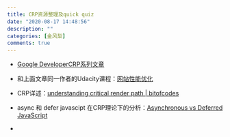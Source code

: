 ```yaml
---
title: CRP资源整理及quick quiz
date: "2020-08-17 14:48:56"
description: ""
categories: [金风梨]
comments: true
---
```


*   [Google DeveloperCRP系列文章](https://developers.google.com/web/fundamentals/performance/critical-rendering-path/)

*   和上面文章同一作者的Udacity课程：[网站性能优化](https://classroom.udacity.com/courses/ud884)

*   CRP详述：[understanding critical render path | bitofcodes](https://bitsofco.de/understanding-the-critical-rendering-path/)

*   async 和 defer javascipt 在CRP理论下的分析：[Asynchronous vs Deferred JavaScript](https://bitsofco.de/async-vs-defer/)

*   <script>标签位置方案详述：[Deep dive into the murky waters of script loading](https://www.html5rocks.com/en/tutorials/speed/script-loading/)

## quick quiz

Q：请简述critical render path。

A：在浏览器请求资源的时候，最先请求到的一定是一个html文件，所有的其他资源一定是围绕这个入口进行加载的。关键渲染路径就在于浏览器加载其他资源和构建相关模型以及渲染到屏幕的策略。

一个正常的CRP包含以下步骤：

1.  构建DOM

2.  构建CSSOM

3.  运行JavaScript脚本

4.  创建渲染树

5.  生成布局

6.  绘制画面

![image](assets/1240-20200817211711642.png)

一般而言，这个过程是顺序执行的，唯一需要关注的，是JavaScript如何影响DOM和CSSOM的构建。

JavaScript是一种解析阻塞的资源。一旦html解析器遇到一个script标签，它将会立即加载并执行脚本，同时blocking html parser。而且，script还可能会改变一些样式，这意味着，脚本将会在CSSOM构建完毕后才会执行。这里有一篇参考文章：[使用 JavaScript 新增互動功能](https://developers.google.com/web/fundamentals/performance/critical-rendering-path/adding-interactivity-with-javascript)。

关键路径决定了页面将会如何呈现到客户端，并决定了呈现的速度。关键路径的优化则会影响页面首次加载的性能。

一般而言，首次加载的性能瓶颈一般是在网络上和解析上。加载资源的顺序和速度会直接影响首次加载的性能。所以对于如何优化关键路径，可以分为两大类：1、尽早加载网页关键资源，例如关键
CSS和关键JS。2、优化可能产生阻塞的代码，例如js运行阻塞dom构建等。

Q：简述async脚本的执行路径。

A：async是HTML5的提案，目的是防止阻塞dom构建，async脚本将会并行dom构建进行加载，并且在加载完毕后立刻执行。

![image](assets/1240-20200817211711742.png)

Q：简述defer脚本的执行路径。

A：如上图，defer一样可以并行dom构建加载，并会在dom构建完毕后立刻执行。

Q：为什么要使用async和defer，它们又有什么问题。

A：async和defer的都是为了防止原始脚本标签阻塞dom构建而提出的，并行加载可以让他们更快地加载。但是同样，他们两者也有问题。第一、async和defer都无法保证脚本的执行一致性。

例如一下代码

```
// async提案
<script async src="1.js">
<script async src="2.js">
// defer提案
<script defer src="1.js">
<script defer src="2.js">
```

async在这种代码中，无法保证1.js运行在2.js之前，defer则会在某些浏览器中存在bug导致2.js部分代码可能提前与1.js。致使两个脚本无法顺序运行。defer提案由于严重的bug，现在几乎不会用了。async则只会使用在独立的，关键的脚本之上。

Q：请比较async和defer异同。

A：上面说的也很详细，async和defer都能并行于parser加载，不同是async会在加载完成时执行，defer则在dom构建完成时执行。

Q：如何应用CRP分析加快网站的加载速度。

A：上面也说到过，关键在于如何尽早地加载关键资源和防止阻塞dom构建。

能用的策略包括：

1.  最小化、压缩、缓存关键资源。

2.  最小化渲染阻塞资源。

    *   使用media query防止加载非关键CSS

    *   使用inline CSS

3.  最小化解析阻塞资源。

    *   推迟JavaScript执行

    *   异步加载JavaScript

Q：综述script标签放置问题。

A：[https://www.html5rocks.com/en/tutorials/speed/script-loading/#toc-enough](https://www.html5rocks.com/en/tutorials/speed/script-loading/#toc-enough)自己看吧。